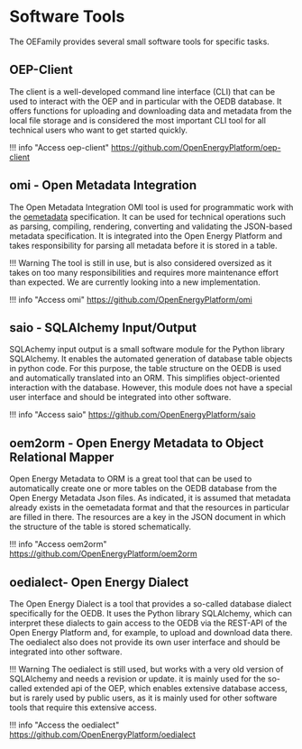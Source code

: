 # Software Tools

The OEFamily provides several small software tools for specific tasks.

## OEP-Client

The client is a well-developed command line interface (CLI) that can be used to interact with the OEP and in particular with the OEDB database. It offers functions for uploading and downloading data and metadata from the local file storage and is considered the most important CLI tool for all technical users who want to get started quickly.

!!! info "Access oep-client"
    <https://github.com/OpenEnergyPlatform/oep-client>

## omi - Open Metadata Integration

The Open Metadata Integration OMI tool is used for programmatic work with the [oemetadata](../templates-and-specification/open-energy-metadata.md) specification. It can be used for technical operations such as parsing, compiling, rendering, converting and validating the JSON-based metadata specification. It is integrated into the Open Energy Platform and takes responsibility for parsing all metadata before it is stored in a table.

!!! Warning
    The tool is still in use, but is also considered oversized as it takes on too many responsibilities and requires more maintenance effort than expected. We are currently looking into a new implementation.

!!! info "Access omi"
    <https://github.com/OpenEnergyPlatform/omi>

## saio - SQLAlchemy Input/Output

SQLAchemy input output is a small software module for the Python library SQLAlchemy. It enables the automated generation of database table objects in python code. For this purpose, the table structure on the OEDB is used and automatically translated into an ORM. This simplifies object-oriented interaction with the database. However, this module does not have a special user interface and should be integrated into other software.

!!! info "Access saio"
    <https://github.com/OpenEnergyPlatform/saio>

## oem2orm - Open Energy Metadata to Object Relational Mapper

Open Energy Metadata to ORM is a great tool that can be used to automatically create one or more tables on the OEDB database from the Open Energy Metadata Json files. As indicated, it is assumed that metadata already exists in the oemetadata format and that the resources in particular are filled in there. The resources are a key in the JSON document in which the structure of the table is stored schematically.

!!! info "Access oem2orm"
    <https://github.com/OpenEnergyPlatform/oem2orm>

## oedialect- Open Energy Dialect

The Open Energy Dialect is a tool that provides a so-called database dialect specifically for the OEDB. It uses the Python library SQLAlchemy, which can interpret these dialects to gain access to the OEDB via the REST-API of the Open Energy Platform and, for example, to upload and download data there. The oedialect also does not provide its own user interface and should be integrated into other software. 

!!! Warning
    The oedialect is still used, but works with a very old version of SQLAlchemy and needs a revision or update. it is mainly used for the so-called extended api of the OEP, which enables extensive database access, but is rarely used by public users, as it is mainly used for other software tools that require this extensive access.

!!! info "Access the oedialect"
    <https://github.com/OpenEnergyPlatform/oedialect>
